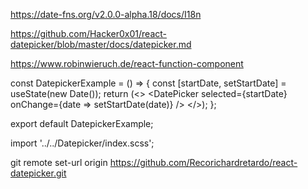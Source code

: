 


https://date-fns.org/v2.0.0-alpha.18/docs/I18n

https://github.com/Hacker0x01/react-datepicker/blob/master/docs/datepicker.md

https://www.robinwieruch.de/react-function-component


const DatepickerExample = () => {
    const [startDate, setStartDate] = useState(new Date());
      return (<>
       <DatePicker selected={startDate} onChange={date => setStartDate(date)} />
      </>);
};

export default DatepickerExample;



import '../../Datepicker/index.scss';


git remote set-url origin https://github.com/Recorichardretardo/react-datepicker.git
